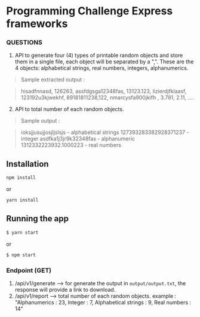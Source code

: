 Programming Challenge Express frameworks
=========================

### QUESTIONS
1. API to generate four (4) types of printable random objects and store them in a single file, each object will be separated by a ",".  These are the 4 objects: alphabetical strings, real numbers, integers, alphanumerics.

> Sample extracted output :

> hisadfnnasd, 126263, assfdgsga12348fas, 13123.123,
> lizierdjfklaasf, 123192u3kjwekhf, 89181811238,122,
> nmarcysfa900jkifh  , 3.781, 2.11, ....


2. API to total number of each random objects.

> Sample output :

> ioksjjusujjosjljslsjs - alphabetical strings
> 127393283382928371237 - integer
> asdfka1j3jr9k32348fas - alphanumeric
> 1312332223932.1000223 - real numbers

## Installation

```bash
npm install
```
or

```bash
yarn install
```

## Running the app

```bash
$ yarn start
```
or
```bash
$ npm start
```

### Endpoint (GET)
1. /api/v1/generate --> for generate the output in ```output/output.txt```, the response will provide a link to download.
2. /api/v1/report --> total number of each random objects.
    example :   "Alphanumerics : 23,
                Integer : 7,
                Alphabetical strings : 9,
                Real numbers : 14"
